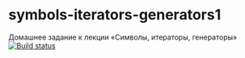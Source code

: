 # symbols-iterators-generators1
Домашнее задание к лекции «Символы, итераторы, генераторы»
[![Build status](https://ci.appveyor.com/api/projects/status/jgbux434p0dj0n7o/branch/main?svg=true)](https://ci.appveyor.com/project/TanyaVoz/symbols-iterators-generators1/branch/main)
